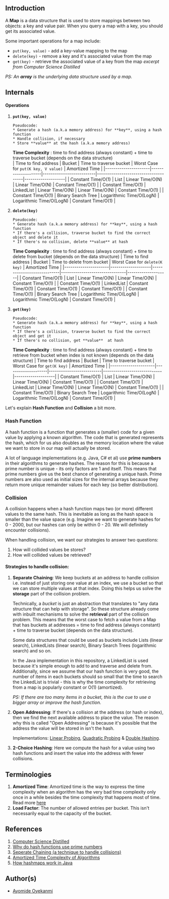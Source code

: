 ## Introduction
A **Map** is a data structure that is used to store mappings between two objects: a key and value pair. When you query a map with a key, you should get its associated value.

Some important operations for a map include:
* `put(key, value)` - add a key-value mapping to the map
* `delete(key)` - remove a key and it's associated value from the map
* `get(key)` - retrieve the associated value of a key from the map 
*excerpt from Computer Science Distilled*

*PS: An **array** is the underlying data structure used by a map.*

## Internals

#### Operations
1. **`put(key, value)`**
    ```
    Pseudocode:
    * Generate a hash (a.k.a memory address) for **key**, using a hash function
    * Handle collision, if necessary
    * Store **value** at the hash (a.k.a memory address)
    ```

    **Time Complexity** : time to find address (always constant) + time to traverse bucket (depends on the data structure)                     
    | Time to find address | Bucket             | Time to traverse bucket  | Worst Case for `put(K key, V value)` | Amortized Time     |
    |----------------------|--------------------|--------------------------|--------------------------------------|--------------------|
    | Constant Time/O(1)   | List               | Linear Time/O(N)         | Linear Time/O(N)                     | Constant Time/O(1) |
    | Constant Time/O(1)   | LinkedList         | Linear Time/O(N)         | Linear Time/O(N)                     | Constant Time/O(1) |
    | Constant Time/O(1)   | Binary Search Tree | Logarithmic Time/O(LogN) | Logarithmic Time/O(LogN)             | Constant Time/O(1) |

2. **`delete(key)`**
    ```
    Pseudocode:
    * Generate hash (a.k.a memory address) for **key**, using a hash function
    * If there's a collision, traverse bucket to find the correct object and delete it
    * If there's no collision, delete **value** at hash

    ```

    **Time Complexity** : time to find address (always constant) + time to delete from bucket (depends on the data structure)
    | Time to find address | Bucket             | Time to delete from bucket | Worst Case for `delete(K key)` | Amortized Time     |
    |----------------------|--------------------|----------------------------|--------------------------------|--------------------|
    | Constant Time/O(1)   | List               | Linear Time/O(N)           | Linear Time/O(N)               | Constant Time/O(1) |
    | Constant Time/O(1)   | LinkedList         | Constant Time/O(1)         | Constant Time/O(1)             | Constant Time/O(1) |
    | Constant Time/O(1)   | Binary Search Tree | Logarithmic Time/O(LogN)   | Logarithmic Time/O(LogN)       | Constant Time/O(1) |
    
3. **`get(key)`**
    ```
    Pseudocode:
    * Generate hash (a.k.a memory address) for **key**, using a hash function
    * If there's a collision, traverse bucket to find the correct object and get it
    * If there's no collision, get **value**  at hash
    ```

    **Time Complexity** : time to find address (always constant) + time to retrieve from bucket when index is not known (depends on the data structure)
    | Time to find address | Bucket             | Time to traverse bucket  | Worst Case for `get(K key)` | Amortized Time     |
    |----------------------|--------------------|--------------------------|-----------------------------|--------------------|
    | Constant Time/O(1)   | List               | Linear Time/O(N)         | Linear Time/O(N)            | Constant Time/O(1) |
    | Constant Time/O(1)   | LinkedList         | Linear Time/O(N)         | Linear Time/O(N)            | Constant Time/O(1) |
    | Constant Time/O(1)   | Binary Search Tree | Logarithmic Time/O(LogN) | Logarithmic Time/O(LogN)    | Constant Time/O(1) |

Let's explain **Hash Function** and **Collision** a bit more.

### Hash Function
A hash function is a function that generates a (smaller) code for a given value by applying a known algorithm. The code that is generated represents the hash, which for us also doubles as the memory location where the value we want to store in our map will actually be stored. 

A lot of language implementations (e.g. Java, C# et al) use **prime numbers** in their algorithms to generate hashes. The reason for this is because a prime number is unique - its only factors are 1 and itself. This means that prime numbers give us the best chance of generating a unique hash. Prime numbers are also used as initial sizes for the internal arrays because they return more unique remainder values for each key (so better distribution).

### Collision
A collision happens when a hash function maps two (or more) different values to the same hash. This is inevitable as long as the hash space is smaller than the value space (e.g. Imagine we want to generate hashes for 0 - 2000, but our hashes can only be within 0 - 20. We will definitely encounter collisions). 

When handling collision, we want our strategies to answer two questions:
1. How will collided values be stores?
2. How will collided values be retrieved?

#### Strategies to handle collision:
1. **Separate Chaining**: We keep buckets at an address to handle collision i.e. instead of just storing one value at an index, we use a bucket so that we can store multiple values at that index. Doing this helps us solve the **storage** part of the collision problem. 

   Technically, a *bucket* is just an abstraction that translates to "any data structure that can help with storage". So these structure already come with inbuilt     mechanisms to solve the **retrieval** part of the collision problem. This means that the worst case to fetch a value from a Map that has buckets at addresses =        time to find address (always constant) + time to traverse bucket (depends on the data structure).
   
   Some data structures that could be used as buckets include Lists (linear search), LinkedLists (linear search), Binary Search Trees (logarithmic search) and so on.
   
   In the Java implementation in this repository, a LinkedList is used because it's simple enough to add to and traverse and delete from. Additionally, since we assume that our hash function is very good, the number of items in each buckets should so small that the time to search the LinkedList is trivial - this is why the time complexity for retrieving from a map is popularly constant or O(1) (amortized). 
   
   *PS: If there are too many items in a bucket, this is the cue to use a bigger array or improve the hash function.*

2. **Open Addressing**: If there's a collision at the address (or hash or index), then we find the next available address to
place the value. The reason why this is called "Open Addressing" is because it's possible that the address the value will
be stored in isn't the hash.

   Implementations: [Linear Probing](https://en.wikipedia.org/wiki/Linear_probing), [Quadratic Probing](https://en.wikipedia.org/wiki/Quadratic_probing) & [Double Hashing](https://en.wikipedia.org/wiki/Double_hashing).

3. **2-Choice Hashing**: Here we compute the hash for a value using two hash functions and insert the value into the address
with fewer collisions.

## Terminologies
1. **Amortized Time**: Amortized time is the way to express the time complexity when an algorithm has the very bad time complexity only once in a while besides the time complexity that happens most of time. Read more [here](https://medium.com/@satorusasozaki/amortized-time-in-the-time-complexity-of-an-algorithm-6dd9a5d38045)
2. **Load Factor**: The number of allowed entries per bucket. This isn't necessarily equal to the capacity of the bucket.

## References
1. [Computer Science Distilled](https://www.amazon.co.uk/Computer-Science-Distilled-Computational-Problems/dp/0997316020/ref=sr_1_1?adgrpid=52658140545&dchild=1&gclid=Cj0KCQjw8fr7BRDSARIsAK0Qqr6bz1aEFd_X517mpcZBAGaDJaeg-WARxB6mwEMMtupTPnTGI0a-1SIaAmH5EALw_wcB&hvadid=259122221401&hvdev=c&hvlocint=9041110&hvlocphy=1010294&hvnetw=g&hvqmt=e&hvrand=6311385300851562426&hvtargid=kwd-297429021778&hydadcr=17613_1817768&keywords=computer+science+distilled&qid=1602170396&sr=8-1&tag=googhydr-21)
2. [Why do hash functions use prime numbers](https://computinglife.wordpress.com/2008/11/20/why-do-hash-functions-use-prime-numbers/)
3. [Seperate Chaining (a technique to handle collisions)](https://en.wikipedia.org/wiki/Hash_table#Separate_chaining)
4. [Amortized Time Complexity of Algorithms](https://medium.com/@satorusasozaki/amortized-time-in-the-time-complexity-of-an-algorithm-6dd9a5d38045)
5. [How hashmaps work in Java](https://howtodoinjava.com/java/collections/hashmap/how-hashmap-works-in-java/)

## Author(s)
* [Ayomide Oyekanmi](https://github.com/oyekanmiayo)